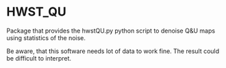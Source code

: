 # HWST_QU

Package that provides the hwstQU.py python script to denoise Q&U maps using statistics of the noise.

Be aware, that this software needs lot of data to work fine. The result could be difficult to interpret.
